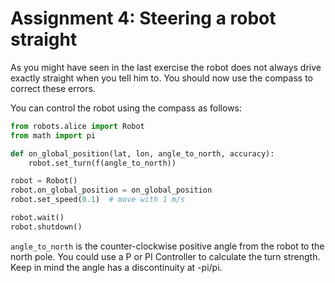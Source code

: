 # Assignment 4: Steering a robot straight

As you might have seen in the last exercise the robot does not always drive exactly straight when you tell him to. You should now use the compass to correct these errors.

You can control the robot using the compass as follows:

```python
from robots.alice import Robot
from math import pi

def on_global_position(lat, lon, angle_to_north, accuracy):
    robot.set_turn(f(angle_to_north))

robot = Robot()
robot.on_global_position = on_global_position
robot.set_speed(0.1)  # move with 1 m/s

robot.wait()
robot.shutdown()

```

`angle_to_north` is the counter-clockwise positive angle from the robot to the north pole.
You could use a P or PI Controller to calculate the turn strength. Keep in mind the angle has a discontinuity at -pi/pi.
